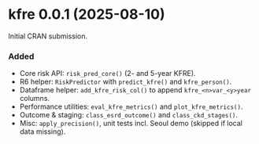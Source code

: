 # kfre 0.0.1 (2025-08-10)

Initial CRAN submission.

### Added
- Core risk API: `risk_pred_core()` (2- and 5-year KFRE).
- R6 helper: `RiskPredictor` with `predict_kfre()` and `kfre_person()`.
- Dataframe helper: `add_kfre_risk_col()` to append `kfre_<n>var_<y>year` columns.
- Performance utilities: `eval_kfre_metrics()` and `plot_kfre_metrics()`.
- Outcome & staging: `class_esrd_outcome()` and `class_ckd_stages()`.
- Misc: `apply_precision()`, unit tests incl. Seoul demo (skipped if local data missing).
